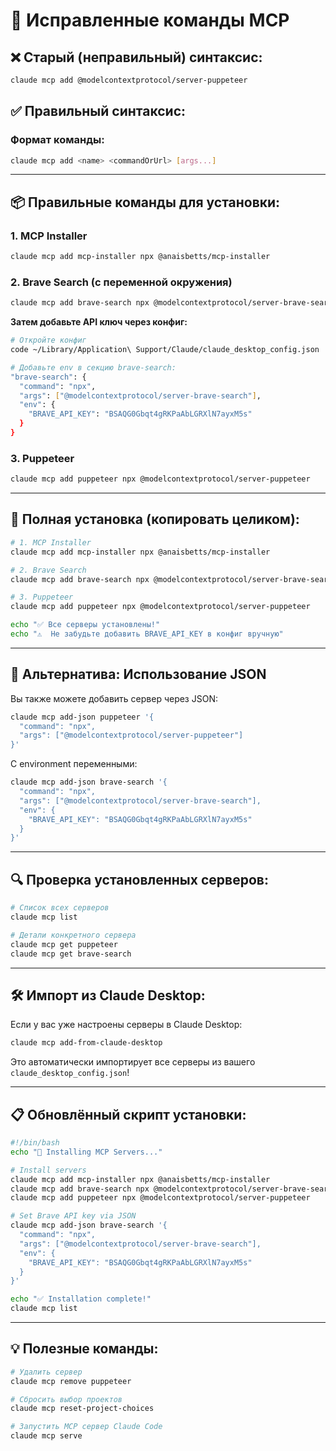 # 🔧 Исправленные команды MCP

## ❌ Старый (неправильный) синтаксис:
```bash
claude mcp add @modelcontextprotocol/server-puppeteer
```

## ✅ Правильный синтаксис:

### Формат команды:
```bash
claude mcp add <name> <commandOrUrl> [args...]
```

---

## 📦 Правильные команды для установки:

### 1. MCP Installer
```bash
claude mcp add mcp-installer npx @anaisbetts/mcp-installer
```

### 2. Brave Search (с переменной окружения)
```bash
claude mcp add brave-search npx @modelcontextprotocol/server-brave-search
```

**Затем добавьте API ключ через конфиг:**
```bash
# Откройте конфиг
code ~/Library/Application\ Support/Claude/claude_desktop_config.json

# Добавьте env в секцию brave-search:
"brave-search": {
  "command": "npx",
  "args": ["@modelcontextprotocol/server-brave-search"],
  "env": {
    "BRAVE_API_KEY": "BSAQG0Gbqt4gRKPaAbLGRXlN7ayxM5s"
  }
}
```

### 3. Puppeteer
```bash
claude mcp add puppeteer npx @modelcontextprotocol/server-puppeteer
```

---

## 🚀 Полная установка (копировать целиком):

```bash
# 1. MCP Installer
claude mcp add mcp-installer npx @anaisbetts/mcp-installer

# 2. Brave Search
claude mcp add brave-search npx @modelcontextprotocol/server-brave-search

# 3. Puppeteer
claude mcp add puppeteer npx @modelcontextprotocol/server-puppeteer

echo "✅ Все серверы установлены!"
echo "⚠️  Не забудьте добавить BRAVE_API_KEY в конфиг вручную"
```

---

## 📝 Альтернатива: Использование JSON

Вы также можете добавить сервер через JSON:

```bash
claude mcp add-json puppeteer '{
  "command": "npx",
  "args": ["@modelcontextprotocol/server-puppeteer"]
}'
```

С environment переменными:
```bash
claude mcp add-json brave-search '{
  "command": "npx",
  "args": ["@modelcontextprotocol/server-brave-search"],
  "env": {
    "BRAVE_API_KEY": "BSAQG0Gbqt4gRKPaAbLGRXlN7ayxM5s"
  }
}'
```

---

## 🔍 Проверка установленных серверов:

```bash
# Список всех серверов
claude mcp list

# Детали конкретного сервера
claude mcp get puppeteer
claude mcp get brave-search
```

---

## 🛠️ Импорт из Claude Desktop:

Если у вас уже настроены серверы в Claude Desktop:

```bash
claude mcp add-from-claude-desktop
```

Это автоматически импортирует все серверы из вашего `claude_desktop_config.json`!

---

## 📋 Обновлённый скрипт установки:

```bash
#!/bin/bash
echo "🚀 Installing MCP Servers..."

# Install servers
claude mcp add mcp-installer npx @anaisbetts/mcp-installer
claude mcp add brave-search npx @modelcontextprotocol/server-brave-search
claude mcp add puppeteer npx @modelcontextprotocol/server-puppeteer

# Set Brave API key via JSON
claude mcp add-json brave-search '{
  "command": "npx",
  "args": ["@modelcontextprotocol/server-brave-search"],
  "env": {
    "BRAVE_API_KEY": "BSAQG0Gbqt4gRKPaAbLGRXlN7ayxM5s"
  }
}'

echo "✅ Installation complete!"
claude mcp list
```

---

## 💡 Полезные команды:

```bash
# Удалить сервер
claude mcp remove puppeteer

# Сбросить выбор проектов
claude mcp reset-project-choices

# Запустить MCP сервер Claude Code
claude mcp serve
```
